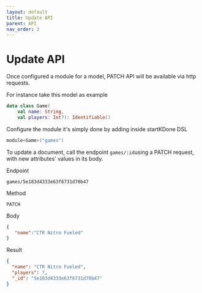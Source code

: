 ```yaml
---
layout: default
title: Update API
parent: API
nav_order: 3
---
```


# Update API

Once configured a module for a model, PATCH API will be available via http requests.

For instance take this model as example
```kotlin
data class Game(
    val name: String,
    val players: Int?): Identifiable()
```

Configure the module it's simply done by adding inside startKDone DSL
```kotlin
module<Game>("games")
```

To update a document, call the endpoint `games/:id`using a PATCH request, with new attributes' values in its body.

Endpoint
```
games/5e183d4333e63f6731d70b47
```

Method
```
PATCH
```

Body
```json
{
   "name":"CTR Nitro Fueled"
}
```

Result
```json
{
  "name": "CTR Nitro Fueled",
  "players": 7,
  "_id": "5e183d4333e63f6731d70b47"
}
```
